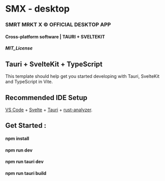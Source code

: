 # SMX - desktop

### SMRT MRKT X © OFFICIAL DESKTOP APP

#### Cross-platform software | TAURI + SVELTEKIT

##### MIT_License

## Tauri + SvelteKit + TypeScript

This template should help get you started developing with Tauri, SvelteKit and TypeScript in Vite.

## Recommended IDE Setup

[VS Code](https://code.visualstudio.com/) + [Svelte](https://marketplace.visualstudio.com/items?itemName=svelte.svelte-vscode) + [Tauri](https://marketplace.visualstudio.com/items?itemName=tauri-apps.tauri-vscode) + [rust-analyzer](https://marketplace.visualstudio.com/items?itemName=rust-lang.rust-analyzer).

## Get Started :

#### npm install

#### npm run dev

#### npm run tauri dev

#### npm run tauri build
